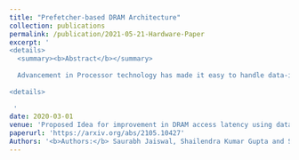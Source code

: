 ```yaml
---
title: "Prefetcher-based DRAM Architecture"
collection: publications
permalink: /publication/2021-05-21-Hardware-Paper
excerpt: '
<details>
  <summary><b>Abstract</b></summary> 
  
  Advancement in Processor technology has made it easy to handle data-intensive workloads, but limiting main memory advances has created performance bottlenecks. In DRAM, there have been improvements in DRAM access latency as well as reduction in cost-per-bit with the increase in cell density. But still DRAM data transfer rate lags behind the processing speed of the current generation processors. As Memory advancements based on hardware have been progressing at a slower pace, to cope up with High-end Processors, Architectural level advancements such as Prediction techniques, Replacement policies, etc are the major subject. In the recent field of research, Data prediction is a sought out topic as correct prediction can boost performance by decreasing the amount of excess memory access by predicting data beforehand using data access trends and behaviors. Though prediction techniques have been implemented at most of the Computer Architecture, We propose implementing data prediction in DRAM level architectures like TL-DRAM and CROW. Both of these method distributes the DRAM into different parts which contain a smaller section which is faster and larger section which contains the bulk of data but is comparatively slower. We wish to use data prediction in between these sections of memory to have predicted data transferred to the faster sections to improve the overall performance by reducing the memory access time.
  
<details>
  
 '
date: 2020-03-01
venue: 'Proposed Idea for improvement in DRAM access latency using data prediction'
paperurl: 'https://arxiv.org/abs/2105.10427'
Authors: '<b>Authors:</b> Saurabh Jaiswal, Shailendra Kumar Gupta and Soumya Soubhagya Dandapat'
---
```


